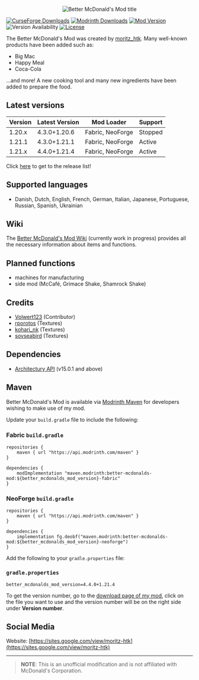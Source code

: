 <p align="center">
    <img src="https://i.imgur.com/7tt7UUH.png"  alt="Better McDonald's Mod title"/>
</p>

[![CurseForge Downloads](https://cf.way2muchnoise.eu/short_546816_downloads.svg?badge_style=for_the_badge)](https://www.curseforge.com/minecraft/mc-mods/better-mcdonalds-mod)
[![Modrinth Downloads](https://img.shields.io/modrinth/dt/kdnePgr1?style=for-the-badge&logo=modrinth)](https://modrinth.com/mod/better-mcdonalds-mod)
[![Mod Version](https://img.shields.io/modrinth/v/kdnePgr1?style=for-the-badge)](https://github.com/moritz-htk/better-mcdonalds-mod/releases)
![Version Availability](https://cf.way2muchnoise.eu/versions/546816.svg?badge_style=for_the_badge)
[![License](https://img.shields.io/badge/mSLA_v2.0-red?style=for-the-badge)](https://sites.google.com/view/moritz-htk/license)

The Better McDonald's Mod was created by [moritz_htk](https://github.com/moritz-htk). Many well-known products have been added such as:
- Big Mac
- Happy Meal
- Coca-Cola

...and more! A new cooking tool and many new ingredients have been added to prepare the food.

## Latest versions
| Version | Latest Version | Mod Loader       | Support |
|---------|----------------|------------------|---------|
| 1.20.x  | 4.3.0+1.20.6   | Fabric, NeoForge | Stopped |
| 1.21.1  | 4.3.0+1.21.1   | Fabric, NeoForge | Active  |
| 1.21.x  | 4.4.0+1.21.4   | Fabric, NeoForge | Active  |

Click [here](https://github.com/moritz-htk/better-mcdonalds-mod/releases) to get to the release list!

## Supported languages
- Danish, Dutch, English, French, German, Italian, Japanese, Portuguese, Russian, Spanish, Ukrainian

## Wiki
The [Better McDonald's Mod Wiki](https://github.com/moritz-htk/better-mcdonalds-mod/wiki) (currently work in progress) provides all the necessary information about items and functions.

## Planned functions
- machines for manufacturing
- side mod (McCafé, Grimace Shake, Shamrock Shake)

## Credits
- [Volwert123](https://github.com/Volwert123/) (Contributor)
- [rporotos](https://www.fiverr.com/rporotos) (Textures)
- [kohari_nk](https://www.fiverr.com/kohari_nk) (Textures)
- [sovseabird](https://www.fiverr.com/sovseabird) (Textures)

## Dependencies
- [Architectury API](https://github.com/architectury/architectury-api) (v15.0.1 and above)

## Maven
Better McDonald's Mod is available via [Modrinth Maven](https://support.modrinth.com/en/articles/8801191-modrinth-maven) for developers wishing to make use of my mod.

Update your `build.gradle` file to include the following:

### Fabric `build.gradle`
```
repositories {
    maven { url "https://api.modrinth.com/maven" }
}

dependencies {
    modImplementation "maven.modrinth:better-mcdonalds-mod:${better_mcdonalds_mod_version}-fabric"
}
```

### NeoForge `build.gradle`
```
repositories {
    maven { url "https://api.modrinth.com/maven" }
}

dependencies {
    implementation fg.deobf("maven.modrinth:better-mcdonalds-mod:${better_mcdonalds_mod_version}-neoforge")
}
```

Add the following to your `gradle.properties` file:

### `gradle.properties`
```
better_mcdonalds_mod_version=4.4.0+1.21.4
```

To get the version number, go to the [download page of my mod](https://modrinth.com/mod/better-mcdonalds-mod/versions), click on the file you want to use and the version number will be on the right side under **Version number**.

## Social Media
Website: [https://sites.google.com/view/moritz-htk](https://sites.google.com/view/moritz-htk)

---
> **NOTE**: This is an unofficial modification and is not affiliated with McDonald's Corporation.